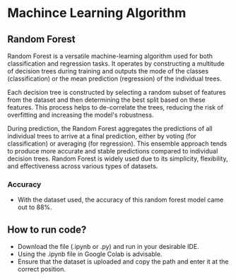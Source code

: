# Machince Learning Algorithm
## Random Forest
Random Forest is a versatile machine-learning algorithm used for both classification and regression tasks. It operates by constructing a multitude of decision trees during training and outputs the mode of the classes (classification) or the mean prediction (regression) of the individual trees.

Each decision tree is constructed by selecting a random subset of features from the dataset and then determining the best split based on these features. This process helps to de-correlate the trees, reducing the risk of overfitting and increasing the model's robustness.

During prediction, the Random Forest aggregates the predictions of all individual trees to arrive at a final prediction, either by voting (for classification) or averaging (for regression). This ensemble approach tends to produce more accurate and stable predictions compared to individual decision trees. Random Forest is widely used due to its simplicity, flexibility, and effectiveness across various types of datasets.

### Accuracy
- With the dataset used, the accuracy of this random forest model came out to 88%.

## How to run code?
- Download the file (.ipynb or .py) and run in your desirable IDE.
- Using the .ipynb file in Google Colab is advisable.
- Ensure that the dataset is uploaded and copy the path and enter it at the correct position.
